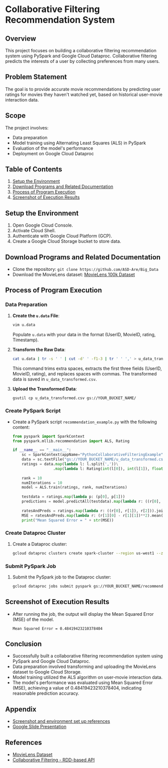 # Collaborative Filtering Recommendation System

## Overview
This project focuses on building a collaborative filtering recommendation system using PySpark and Google Cloud Dataproc. Collaborative filtering predicts the interests of a user by collecting preferences from many users.

## Problem Statement
The goal is to provide accurate movie recommendations by predicting user ratings for movies they haven't watched yet, based on historical user-movie interaction data.

## Scope
The project involves:
- Data preparation
- Model training using Alternating Least Squares (ALS) in PySpark
- Evaluation of the model's performance
- Deployment on Google Cloud Dataproc

## Table of Contents
1. [Setup the Environment](https://github.com/ASD-Are/Big_Data/blob/main/Collaborative%20Filtering%20-%20RDD-based%20API/CS570_week8_q2_20073_Aron_Dagniew.pdf)
2. [Download Programs and Related Documentation](https://github.com/ASD-Are/Big_Data/blob/main/Collaborative%20Filtering%20-%20RDD-based%20API/CS570_week8_q2_20073_Aron_Dagniew.pdf)
3. [Process of Program Execution](https://github.com/ASD-Are/Big_Data/blob/main/Collaborative%20Filtering%20-%20RDD-based%20API/CS570_week8_q2_20073_Aron_Dagniew.pdf)
4. [Screenshot of Execution Results](https://github.com/ASD-Are/Big_Data/blob/main/Collaborative%20Filtering%20-%20RDD-based%20API/CS570_week8_q2_20073_Aron_Dagniew.pdf)

## Setup the Environment
1. Open Google Cloud Console.
2. Activate Cloud Shell.
3. Authenticate with Google Cloud Platform (GCP).
4. Create a Google Cloud Storage bucket to store data.

## Download Programs and Related Documentation
- Clone the repository: `git clone https://github.com/ASD-Are/Big_Data`
- Download the MovieLens dataset: [MovieLens 100k Dataset](https://files.grouplens.org/datasets/movielens/ml-100k/u.data)

## Process of Program Execution

### Data Preparation
1. **Create the `u.data` File**: 
   ```bash
   vim u.data
   ```
   Populate `u.data` with your data in the format (UserID, MovieID, rating, Timestamp).

2. **Transform the Raw Data**:
   ```bash
   cat u.data | tr -s ' ' | cut -d' ' -f1-3 | tr ' ' ',' > u_data_transformed.csv
   ```
   This command trims extra spaces, extracts the first three fields (UserID, MovieID, rating), and replaces spaces with commas. The transformed data is saved in `u_data_transformed.csv`.

3. **Upload the Transformed Data**:
   ```bash
   gsutil cp u_data_transformed.csv gs://YOUR_BUCKET_NAME/
   ```

### Create PySpark Script
- Create a PySpark script `recommendation_example.py` with the following content:
  ```python
  from pyspark import SparkContext
  from pyspark.mllib.recommendation import ALS, Rating

  if __name__ == "__main__":
      sc = SparkContext(appName="PythonCollaborativeFilteringExample")
      data = sc.textFile("gs://YOUR_BUCKET_NAME/u_data_transformed.csv")
      ratings = data.map(lambda l: l.split(','))\
                    .map(lambda l: Rating(int(l[0]), int(l[1]), float(l[2])))
      
      rank = 10
      numIterations = 10
      model = ALS.train(ratings, rank, numIterations)
      
      testdata = ratings.map(lambda p: (p[0], p[1]))
      predictions = model.predictAll(testdata).map(lambda r: ((r[0], r[1]), r[2]))
      
      ratesAndPreds = ratings.map(lambda r: ((r[0], r[1]), r[2])).join(predictions)
      MSE = ratesAndPreds.map(lambda r: (r[1][0] - r[1][1])**2).mean()
      print("Mean Squared Error = " + str(MSE))
  ```

### Create Dataproc Cluster
1. Create a Dataproc cluster:
   ```bash
   gcloud dataproc clusters create spark-cluster --region us-west1 --zone us-west1-a --single-node
   ```

### Submit PySpark Job
1. Submit the PySpark job to the Dataproc cluster:
   ```bash
   gcloud dataproc jobs submit pyspark gs://YOUR_BUCKET_NAME/recommendation_example.py --cluster=spark-cluster --region=us-west1
   ```

## Screenshot of Execution Results
- After running the job, the output will display the Mean Squared Error (MSE) of the model.
  ```
  Mean Squared Error = 0.48419423210378404
  ```

## Conclusion
- Successfully built a collaborative filtering recommendation system using PySpark and Google Cloud Dataproc.
- Data preparation involved transforming and uploading the MovieLens dataset to Google Cloud Storage.
- Model training utilized the ALS algorithm on user-movie interaction data.
- The model's performance was evaluated using Mean Squared Error (MSE), achieving a value of 0.48419423210378404, indicating reasonable prediction accuracy.


## Appendix
- [Screenshot and environment set up references](https://github.com/ASD-Are/Big_Data/blob/main/Collaborative%20Filtering%20-%20RDD-based%20API/CS570_week8_q2_20073_Aron_Dagniew.pdf)
- [Google Slide Presentation]()
## References
- [MovieLens Dataset](https://files.grouplens.org/datasets/movielens/ml-100k/u.data)
- [Collaborative Filtering - RDD-based API](https://spark.apache.org/docs/latest/mllib-collaborative-filtering.html)

